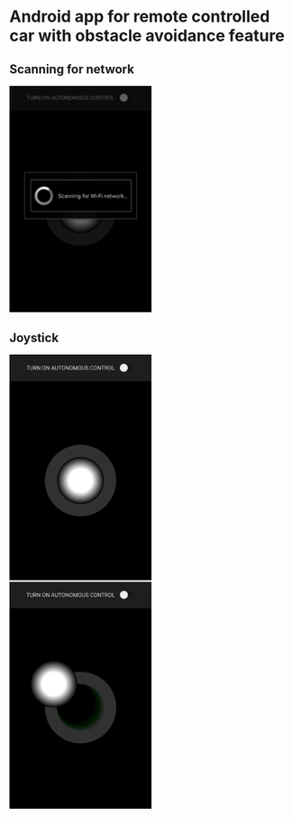 # Android app for remote controlled car with obstacle avoidance feature
## Scanning for network
<img src="/images/scanning_for_network.png?raw=true" width="50%" height="50%">

## Joystick
<img src="/images/joystick_view.png?raw=true" width="50%" height="50%">

<img src="/images/joystick_moved.png?raw=true" width="50%" height="50%">
